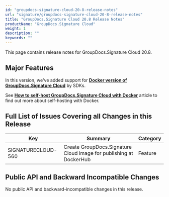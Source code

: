 ```yaml
---
id: "groupdocs-signature-cloud-20-8-release-notes"
url: "signature/groupdocs-signature-cloud-20-8-release-notes"
title: "GroupDocs.Signature Cloud 20.8 Release Notes"
productName: "GroupDocs.Signature Cloud"
weight: 1
description: ""
keywords: ""
---
```


This page contains release notes for GroupDocs.Signature Cloud 20.8.

## Major Features ##

In this version, we've added support for **[Docker version of GroupDocs.Signature Cloud](https://hub.docker.com/r/groupdocs/signature-cloud)** by SDKs.

See **[How to self-host GroupDocs.Signature Cloud with Docker](/signature/how-to-self-host-groupdocs-signature-cloud-with-docker/)** article to find out more about self-hosting with Docker.

## Full List of Issues Covering all Changes in this Release ##

|Key|Summary|Category
|---|---|---
|SIGNATURECLOUD-560|Create GroupDocs.Signature Cloud image for publishing at DockerHub|Feature

## Public API and Backward Incompatible Changes ##

No public API and backward-incompatible changes in this release.
